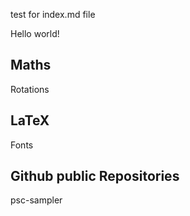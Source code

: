 test for index.md file


Hello world! 

## Maths

Rotations

## LaTeX

Fonts

## Github public Repositories

psc-sampler
